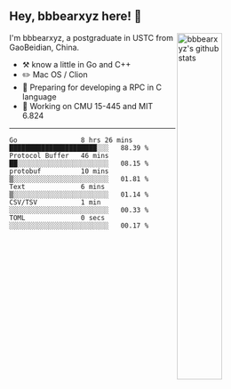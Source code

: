 ## Hey, bbbearxyz here! :wave:

<img align="right" alt="bbbearxyz's github stats" width="40%" src="https://github-readme-stats.vercel.app/api?username=bbbearxyz&show_icons=true">

I'm bbbearxyz, a postgraduate in USTC from GaoBeidian, China.

-   :hammer_and_pick:    know a little in Go and C++
-   :pencil2: Mac OS / Clion
-   :seedling: Preparing for developing a RPC in C language 
-   :thinking: Working on CMU 15-445 and MIT 6.824
---
<!--START_SECTION:waka-->

```text
Go                8 hrs 26 mins   ██████████████████████░░░   88.39 %
Protocol Buffer   46 mins         ██░░░░░░░░░░░░░░░░░░░░░░░   08.15 %
protobuf          10 mins         ▒░░░░░░░░░░░░░░░░░░░░░░░░   01.81 %
Text              6 mins          ▒░░░░░░░░░░░░░░░░░░░░░░░░   01.14 %
CSV/TSV           1 min           ░░░░░░░░░░░░░░░░░░░░░░░░░   00.33 %
TOML              0 secs          ░░░░░░░░░░░░░░░░░░░░░░░░░   00.17 %
```

<!--END_SECTION:waka-->
